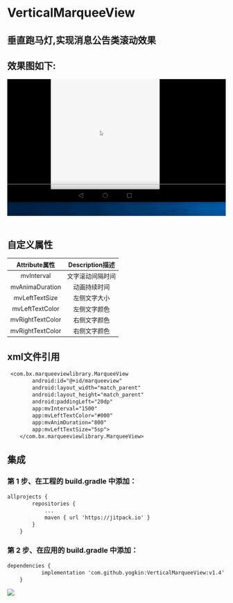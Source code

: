 # VerticalMarqueeView
## 垂直跑马灯,实现消息公告类滚动效果


## 效果图如下:
![](https://github.com/yogkin/VerticalMarqueeView/blob/master/gif/1.gif)  



## 自定义属性
| Attribute属性    | Description描述 |
| :----------: | :-----------:  | 
| mvInterval	     | 文字滚动间隔时间 |
| mvAnimaDuration	 | 动画持续时间 |
| mvLeftTextSize	| 左侧文字大小  |
| mvLeftTextColor | 左侧文字颜色  |
| mvRightTextColor | 右侧文字颜色  |
| mvRightTextColor | 右侧文字颜色  |



## xml文件引用
```
 <com.bx.marqueeviewlibrary.MarqueeView
        android:id="@+id/marqueeview"
        android:layout_width="match_parent"
        android:layout_height="match_parent"
        android:paddingLeft="20dp"
        app:mvInterval="1500"
        app:mvLeftTextColor="#000"
        app:mvAnimDuration="800"
        app:mvLeftTextSize="5sp">
    </com.bx.marqueeviewlibrary.MarqueeView>
```

## 集成

### 第 1 步、在工程的 build.gradle 中添加：
```
allprojects {
		repositories {
			...
			maven { url 'https://jitpack.io' }
		}
	}
```
### 第 2 步、在应用的 build.gradle 中添加：
```
dependencies {
	       implementation 'com.github.yogkin:VerticalMarqueeView:v1.4'
	}
 ```
 
[![](https://jitpack.io/v/baixxx/VerticalMarqueeView.svg)](https://jitpack.io/#baixxx/VerticalMarqueeView)







